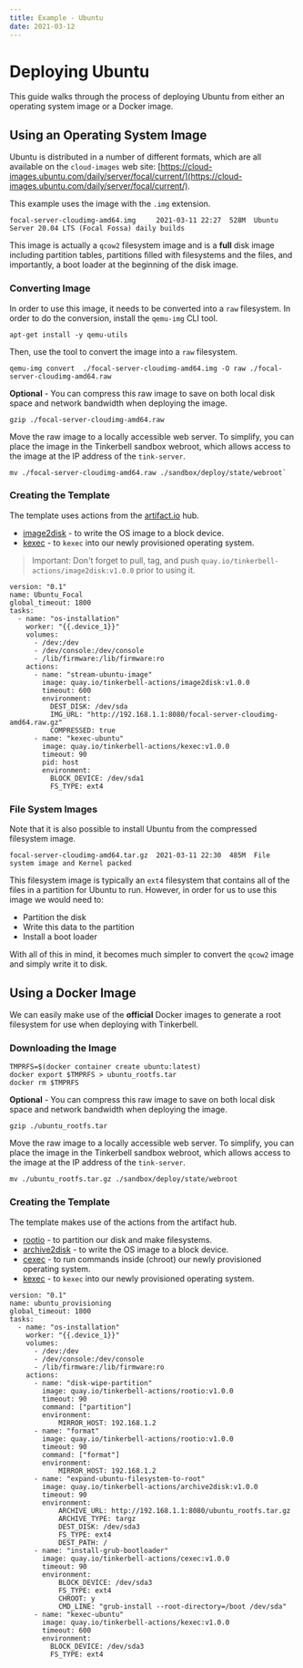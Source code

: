 ```yaml
---
title: Example - Ubuntu
date: 2021-03-12
---
```


# Deploying Ubuntu

This guide walks through the process of deploying Ubuntu from either an operating system image or a Docker image.

## Using an Operating System Image

Ubuntu is distributed in a number of different formats, which are all available on the `cloud-images` web site: [https://cloud-images.ubuntu.com/daily/server/focal/current/](https://cloud-images.ubuntu.com/daily/server/focal/current/). 

This example uses the image with the `.img` extension.

```
focal-server-cloudimg-amd64.img     2021-03-11 22:27  528M  Ubuntu Server 20.04 LTS (Focal Fossa) daily builds
```

This image is actually a `qcow2` filesystem image and is a **full** disk image including partition tables, partitions filled with filesystems and the files, and importantly, a boot loader at the beginning of the disk image.
   
### Converting Image 

In order to use this image, it needs to be converted into a `raw` filesystem. In order to do the conversion, install the `qemu-img` CLI tool.

```
apt-get install -y qemu-utils
```

Then, use the tool to convert the image into a `raw` filesystem.

```
qemu-img convert  ./focal-server-cloudimg-amd64.img -O raw ./focal-server-cloudimg-amd64.raw
```

**Optional** - You can compress this raw image to save on both local disk space and network bandwidth when deploying the image.

```
gzip ./focal-server-cloudimg-amd64.raw
```

Move the raw image to a locally accessible web server. To simplify, you can place the image in the Tinkerbell sandbox webroot, which allows access to the image at the IP address of the `tink-server`.

```
mv ./focal-server-cloudimg-amd64.raw ./sandbox/deploy/state/webroot`
```

### Creating the Template

The template uses actions from the [artifact.io](https://artifact.io) hub.

- [image2disk](https://artifacthub.io/packages/tbaction/tinkerbell-community/image2disk) - to write the OS image to a block device.
- [kexec](https://artifacthub.io/packages/tbaction/tinkerbell-community/kexec) - to `kexec` into our newly provisioned operating system.

> Important: Don't forget to pull, tag, and push `quay.io/tinkerbell-actions/image2disk:v1.0.0` prior to using it.

```
version: "0.1"
name: Ubuntu_Focal
global_timeout: 1800
tasks:
  - name: "os-installation"
	worker: "{{.device_1}}"
	volumes:
	  - /dev:/dev
	  - /dev/console:/dev/console
	  - /lib/firmware:/lib/firmware:ro
	actions:
      - name: "stream-ubuntu-image"
        image: quay.io/tinkerbell-actions/image2disk:v1.0.0
		timeout: 600
		environment:
		  DEST_DISK: /dev/sda
		  IMG_URL: "http://192.168.1.1:8080/focal-server-cloudimg-amd64.raw.gz"
		  COMPRESSED: true
      - name: "kexec-ubuntu"
	    image: quay.io/tinkerbell-actions/kexec:v1.0.0
	    timeout: 90
	    pid: host
	    environment:
    	  BLOCK_DEVICE: /dev/sda1
	  	  FS_TYPE: ext4
```

### File System Images

Note that it is also possible to install Ubuntu from the compressed filesystem image. 

```
focal-server-cloudimg-amd64.tar.gz  2021-03-11 22:30  485M  File system image and Kernel packed
```

This filesystem image is typically an `ext4` filesystem that contains all of the files in a partition for Ubuntu to run. However, in order for us to use this image we would need to:

- Partition the disk
- Write this data to the partition
- Install a boot loader

With all of this in mind, it becomes much simpler to convert the `qcow2` image and simply write it to disk.

## Using a Docker Image

We can easily make use of the **official** Docker images to generate a root filesystem for use when deploying with Tinkerbell.

### Downloading the Image

```
TMPRFS=$(docker container create ubuntu:latest)
docker export $TMPRFS > ubuntu_rootfs.tar
docker rm $TMPRFS
```

**Optional** - You can compress this raw image to save on both local disk space and network bandwidth when deploying the image.

```
gzip ./ubuntu_rootfs.tar
```

Move the raw image to a locally accessible web server. To simplify, you can place the image in the Tinkerbell sandbox webroot, which allows access to the image at the IP address of the `tink-server`. 

```
mv ./ubuntu_rootfs.tar.gz ./sandbox/deploy/state/webroot
```

### Creating the Template

The template makes use of the actions from the artifact hub.

- [rootio](https://artifacthub.io/packages/tbaction/tinkerbell-community/rootio) - to partition our disk and make filesystems.
- [archive2disk](https://artifacthub.io/packages/tbaction/tinkerbell-community/archive2disk) - to write the OS image to a block device.
- [cexec](https://artifacthub.io/packages/tbaction/tinkerbell-community/cexec) - to run commands inside (chroot) our newly provisioned operating system.
- [kexec](https://artifacthub.io/packages/tbaction/tinkerbell-community/kexec) - to `kexec` into our newly provisioned operating system. 

```
version: "0.1"
name: ubuntu_provisioning
global_timeout: 1800
tasks:
  - name: "os-installation"
	worker: "{{.device_1}}"
	volumes:
	  - /dev:/dev
	  - /dev/console:/dev/console
	  - /lib/firmware:/lib/firmware:ro
	actions:
	  - name: "disk-wipe-partition"
		image: quay.io/tinkerbell-actions/rootio:v1.0.0
		timeout: 90
		command: ["partition"]
		environment:
			MIRROR_HOST: 192.168.1.2
	  - name: "format"
		image: quay.io/tinkerbell-actions/rootio:v1.0.0
		timeout: 90
		command: ["format"]
		environment:
			MIRROR_HOST: 192.168.1.2
	  - name: "expand-ubuntu-filesystem-to-root"
	    image: quay.io/tinkerbell-actions/archive2disk:v1.0.0
	    timeout: 90
	    environment:
		    ARCHIVE_URL: http://192.168.1.1:8080/ubuntu_rootfs.tar.gz
		    ARCHIVE_TYPE: targz
		    DEST_DISK: /dev/sda3
		    FS_TYPE: ext4
		    DEST_PATH: /
      - name: "install-grub-bootloader"
        image: quay.io/tinkerbell-actions/cexec:v1.0.0
        timeout: 90
		environment:
  	        BLOCK_DEVICE: /dev/sda3
            FS_TYPE: ext4
            CHROOT: y
            CMD_LINE: "grub-install --root-directory=/boot /dev/sda"
	  - name: "kexec-ubuntu"
		image: quay.io/tinkerbell-actions/kexec:v1.0.0
		timeout: 600
		environment:
		  BLOCK_DEVICE: /dev/sda3
		  FS_TYPE: ext4
```
